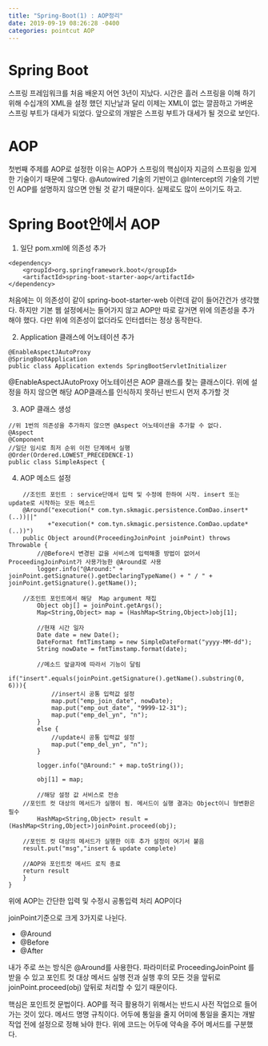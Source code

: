 ```yaml
---
title: "Spring-Boot(1) : AOP정리"
date: 2019-09-19 08:26:28 -0400
categories: pointcut AOP
---
```

# Spring Boot

스프링 프레임워크를 처음 배운지 어언 3년이 지났다. 시간은 흘러 스프링을 이해 하기 위해 수십개의 XML을 설정 했던 지난날과 달리 이제는 XML이 없는 깔끔하고 가벼운 스프링 부트가 대세가 되었다. 앞으로의 개발은 스프링 부트가 대세가 될 것으로 보인다.

# AOP

첫번째 주제를 AOP로 설정한 이유는 AOP가 스프링의 핵심이자 지금의 스프링을 있게한 기술이기 때문에 그렇다. @Autowired 기술의 기반이고 @Intercept의 기술의 기반인 AOP를 설명하지 않으면 안될 것 같기 때문이다. 실제로도 많이 쓰이기도 하고.

# Spring Boot안에서 AOP

1. 일단 pom.xml에 의존성 추가
```{.xml}
<dependency>
	<groupId>org.springframework.boot</groupId>
	<artifactId>spring-boot-starter-aop</artifactId>
</dependency>
```
처음에는 이 의존성이 같이 spring-boot-starter-web 이런데 같이 들어간건가 생각했다.
하지만 기본 웹 설정에서는 들어가지 않고 AOP만 따로 갈거면 위에 의존성을 추가해야 했다.
다만 위에 의존성이 없더라도 인터셉터는 정상 동작한다.

2. Application 클래스에 어노테이션 추가
```{.java}
@EnableAspectJAutoProxy
@SpringBootApplication
public class Application extends SpringBootServletInitializer
```
@EnableAspectJAutoProxy 어노테이션은 AOP 클래스를 찾는 클래스이다. 
위에 설정을 하지 않으면 해당 AOP클래스를 인식하지 못하닌 반드시 먼저 추가할 것

3. AOP 클래스 생성
```{.java}
//위 1번의 의존성을 추가하지 않으면 @Aspect 어노테이션을 추가할 수 없다.
@Aspect
@Component
//일단 임시로 최저 순위 이전 단계에서 실행
@Order(Ordered.LOWEST_PRECEDENCE-1)
public class SimpleAspect {
```

4. AOP 메소드 설정
```{.java}
	//조인트 포인트 : service단에서 입력 및 수정에 한하여 시작. insert 또는 update로 시작하는 모든 메소드
	@Around("execution(* com.tyn.skmagic.persistence.ComDao.insert*(..))||"
		   +"execution(* com.tyn.skmagic.persistence.ComDao.update*(..))")
	public Object around(ProceedingJoinPoint joinPoint) throws Throwable {
		//@Before시 변경된 값을 서비스에 입력해줄 방법이 없어서 ProceedingJoinPoint가 사용가능한 @Around로 사용
		logger.info("@Around:" + joinPoint.getSignature().getDeclaringTypeName() + " / " + joinPoint.getSignature().getName());
		
    //조인트 포인트에서 해당  Map argument 채집
		Object obj[] = joinPoint.getArgs();
		Map<String,Object> map = (HashMap<String,Object>)obj[1];
		
		//현재 시간 일자
		Date date = new Date();
		DateFormat fmtTimstamp = new SimpleDateFormat("yyyy-MM-dd");
		String nowDate = fmtTimstamp.format(date);
		
		//메소드 앞글자에 따라서 기능이 달림
		if("insert".equals(joinPoint.getSignature().getName().substring(0, 6))){
			//insert시 공통 입력값 설정
			map.put("emp_join_date", nowDate);
			map.put("emp_out_date", "9999-12-31");
			map.put("emp_del_yn", "n");
		}
		else {
			//update시 공통 입력값 설정
			map.put("emp_del_yn", "n");
		}
		
		logger.info("@Around:" + map.toString());
		
		obj[1] = map;
		
		//해당 설정 값 서비스로 전송
    //포인트 컷 대상의 메서드가 실행이 됨. 메서드이 실행 결과는 Object이니 형변환은 필수
		HashMap<String,Object> result = (HashMap<String,Object>)joinPoint.proceed(obj);	
    
    //포인트 컷 대상의 메서드가 실행한 이후 추가 설정이 여기서 붙음
    result.put("msg","insert & update complete)
    
    //AOP와 포인트컷 메서드 로직 종료
    return result
	}
}

```
위에 AOP는 간단한 입력 및 수정시 공통입력 처리 AOP이다

joinPoint기준으로 크게 3가지로 나뉜다.
+ @Around 
+ @Before
+ @After 

내가 주로 쓰는 방식은 @Around를 사용한다. 파라미터로 ProceedingJoinPoint 를 받을 수 있고 포인트 컷 대상 메서드 실행 전과 실행 후의 모든 것을
앞뒤로 joinPoint.proceed(obj) 앞뒤로 처리할 수 있기 때문이다. 

핵심은 포인트컷 문법이다. AOP를 적극 활용하기 위해서는 반드시 사전 작업으로 들어가는 것이 있다. 메서드 명명 규칙이다. 
어두에 통일을 줄지 어미에 통일을 줄지는 개발 작업 전에 설정으로 정해 놔야 한다. 위에 코드는 어두에 약속을 주어 메서드를 구분했다.
